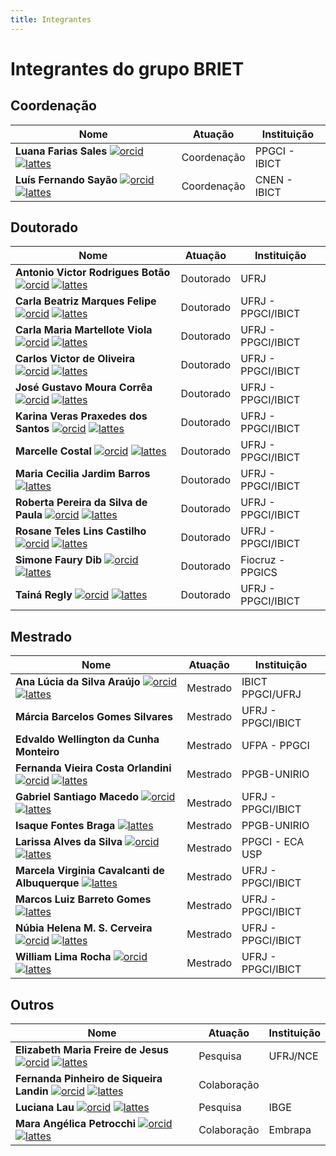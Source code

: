 ```yaml
---
title: Integrantes
---
```


# Integrantes do grupo BRIET

## Coordenação
| **Nome** | **Atuação** | **Instituição** |
|---|---|---|
| **Luana Farias Sales** [![orcid](https://info.orcid.org/wp-content/uploads/2020/04/orcid_16x161.gif)]( http://orcid.org/0000-0002-3614-2356) [![lattes](http://buscatextual.cnpq.br/buscatextual/images/v2/icone_lattes.png)](http://lattes.cnpq.br/9090064478702633) | Coordenação | PPGCI - IBICT 
| **Luís Fernando Sayão** [![orcid](https://info.orcid.org/wp-content/uploads/2020/04/orcid_16x161.gif)](https://orcid.org/0000-0002-6970-0553) [![lattes](http://buscatextual.cnpq.br/buscatextual/images/v2/icone_lattes.png)](http://lattes.cnpq.br/3422623122948389) | Coordenação | CNEN - IBICT |

## Doutorado
| **Nome** | **Atuação** | **Instituição** |
|---|---|---|
| **Antonio Victor Rodrigues Botão** [![orcid](https://info.orcid.org/wp-content/uploads/2020/04/orcid_16x161.gif)](https://orcid.org/0000-0003-3377-0397) [![lattes](http://buscatextual.cnpq.br/buscatextual/images/v2/icone_lattes.png)](https://lattes.cnpq.br/6330261299374061) | Doutorado | UFRJ |
| **Carla Beatriz Marques Felipe** [![orcid](https://info.orcid.org/wp-content/uploads/2020/04/orcid_16x161.gif)](https://orcid.org/0000-0001-5277-9165) [![lattes](http://buscatextual.cnpq.br/buscatextual/images/v2/icone_lattes.png)](https://lattes.cnpq.br/2711636303788494) | Doutorado | UFRJ - PPGCI/IBICT |
| **Carla Maria Martellote Viola** [![orcid](https://info.orcid.org/wp-content/uploads/2020/04/orcid_16x161.gif)](https://orcid.org/0000-0002-0895-8163) [![lattes](http://buscatextual.cnpq.br/buscatextual/images/v2/icone_lattes.png)](https://lattes.cnpq.br/3133945606177771) | Doutorado | UFRJ - PPGCI/IBICT |
| **Carlos Victor de Oliveira** [![orcid](https://info.orcid.org/wp-content/uploads/2020/04/orcid_16x161.gif)](https://orcid.org/0000-0001-5912-3820) [![lattes](http://buscatextual.cnpq.br/buscatextual/images/v2/icone_lattes.png)](https://lattes.cnpq.br/2819893754322849) | Doutorado | UFRJ - PPGCI/IBICT |
| **José Gustavo Moura Corrêa** [![orcid](https://info.orcid.org/wp-content/uploads/2020/04/orcid_16x161.gif)](https://orcid.org/0000-0001-7243-8544) [![lattes](http://buscatextual.cnpq.br/buscatextual/images/v2/icone_lattes.png)](https://lattes.cnpq.br/8097724922936071) | Doutorado | UFRJ - PPGCI/IBICT |
| **Karina Veras Praxedes dos Santos** [![orcid](https://info.orcid.org/wp-content/uploads/2020/04/orcid_16x161.gif)](https://orcid.org/0000-0002-0239-0167) [![lattes](http://buscatextual.cnpq.br/buscatextual/images/v2/icone_lattes.png)](https://lattes.cnpq.br/6771944024509251) | Doutorado | UFRJ - PPGCI/IBICT | 
| **Marcelle Costal** [![orcid](https://info.orcid.org/wp-content/uploads/2020/04/orcid_16x161.gif)](https://orcid.org/0000-0001-5898-9163) [![lattes](http://buscatextual.cnpq.br/buscatextual/images/v2/icone_lattes.png)](https://lattes.cnpq.br/3608498880353625) | Doutorado | UFRJ - PPGCI/IBICT |
| **Maria Cecilia Jardim Barros** [![lattes](http://buscatextual.cnpq.br/buscatextual/images/v2/icone_lattes.png)](https://lattes.cnpq.br/1367060418592800) | Doutorado | UFRJ - PPGCI/IBICT |
| **Roberta Pereira da Silva de Paula** [![orcid](https://info.orcid.org/wp-content/uploads/2020/04/orcid_16x161.gif)](https://orcid.org/0000-0002-4546-2239) [![lattes](http://buscatextual.cnpq.br/buscatextual/images/v2/icone_lattes.png)](https://lattes.cnpq.br/6773272343456719) | Doutorado | UFRJ - PPGCI/IBICT |
| **Rosane Teles Lins Castilho** [![orcid](https://info.orcid.org/wp-content/uploads/2020/04/orcid_16x161.gif)](https://orcid.org/0000-0002-7142-6813) [![lattes](http://buscatextual.cnpq.br/buscatextual/images/v2/icone_lattes.png)](https://lattes.cnpq.br/4213456424297494) | Doutorado | UFRJ - PPGCI/IBICT |
| **Simone Faury Dib** [![orcid](https://info.orcid.org/wp-content/uploads/2020/04/orcid_16x161.gif)](https://orcid.org/0000-0001-9629-088X) [![lattes](http://buscatextual.cnpq.br/buscatextual/images/v2/icone_lattes.png)](https://lattes.cnpq.br/6076639441496056) | Doutorado | Fiocruz - PPGICS |
| **Tainá Regly** [![orcid](https://info.orcid.org/wp-content/uploads/2020/04/orcid_16x161.gif)](https://orcid.org/0000-0002-5127-7013) [![lattes](http://buscatextual.cnpq.br/buscatextual/images/v2/icone_lattes.png)](https://lattes.cnpq.br/5572586959935763) | Doutorado | UFRJ - PPGCI/IBICT |

## Mestrado

| **Nome** | **Atuação** | **Instituição** |
|---|---|---|
| **Ana Lúcia da Silva Araújo** [![orcid](https://info.orcid.org/wp-content/uploads/2020/04/orcid_16x161.gif)](https://orcid.org/0000-0002-1869-8705) [![lattes](http://buscatextual.cnpq.br/buscatextual/images/v2/icone_lattes.png)](https://lattes.cnpq.br/8311213970578250) | Mestrado  | IBICT PPGCI/UFRJ |
| **Márcia Barcelos Gomes Silvares** | Mestrado  | UFRJ - PPGCI/IBICT |
| **Edvaldo Wellington da Cunha Monteiro** | Mestrado | UFPA - PPGCI |
| **Fernanda Vieira Costa Orlandini** [![orcid](https://info.orcid.org/wp-content/uploads/2020/04/orcid_16x161.gif)](https://orcid.org/0000-0002-8303-1616) [![lattes](http://buscatextual.cnpq.br/buscatextual/images/v2/icone_lattes.png)](https://lattes.cnpq.br/8390885273824357) | Mestrado | PPGB-UNIRIO  |
| **Gabriel Santiago Macedo** [![orcid](https://info.orcid.org/wp-content/uploads/2020/04/orcid_16x161.gif)](https://orcid.org/0000-0001-8845-7985) [![lattes](http://buscatextual.cnpq.br/buscatextual/images/v2/icone_lattes.png)](https://lattes.cnpq.br/6066210315942522) | Mestrado | UFRJ - PPGCI/IBICT |
| **Isaque Fontes Braga** [![lattes](http://buscatextual.cnpq.br/buscatextual/images/v2/icone_lattes.png)](https://lattes.cnpq.br/9317823482235360) | Mestrado | PPGB-UNIRIO  |
| **Larissa Alves da Silva** [![orcid](https://info.orcid.org/wp-content/uploads/2020/04/orcid_16x161.gif)](https://orcid.org/0000-0002-0563-8172) [![lattes](http://buscatextual.cnpq.br/buscatextual/images/v2/icone_lattes.png)](https://lattes.cnpq.br/5714545457389700) | Mestrado | PPGCI - ECA USP |
| **Marcela Virginia Cavalcanti de Albuquerque** [![lattes](http://buscatextual.cnpq.br/buscatextual/images/v2/icone_lattes.png)](https://lattes.cnpq.br/8109158524794021) | Mestrado | UFRJ - PPGCI/IBICT |
| **Marcos Luiz Barreto Gomes**  [![lattes](http://buscatextual.cnpq.br/buscatextual/images/v2/icone_lattes.png)](https://lattes.cnpq.br/5698334230284416) | Mestrado | UFRJ - PPGCI/IBICT |
| **Núbia Helena M. S. Cerveira** [![orcid](https://info.orcid.org/wp-content/uploads/2020/04/orcid_16x161.gif)](https://orcid.org/0009-0009-2243-9552) [![lattes](http://buscatextual.cnpq.br/buscatextual/images/v2/icone_lattes.png)](https://lattes.cnpq.br/8260180375911852) | Mestrado | UFRJ - PPGCI/IBICT |
| **William Lima Rocha** [![orcid](https://info.orcid.org/wp-content/uploads/2020/04/orcid_16x161.gif)](https://orcid.org/0000-0001-6834-0026) [![lattes](http://buscatextual.cnpq.br/buscatextual/images/v2/icone_lattes.png)](https://lattes.cnpq.br/0712428508406106) | Mestrado | UFRJ - PPGCI/IBICT |

## Outros

| **Nome** | **Atuação** | **Instituição** |
|---|---|---|
| **Elizabeth Maria Freire de Jesus** [![orcid](https://info.orcid.org/wp-content/uploads/2020/04/orcid_16x161.gif)](https://orcid.org/0000-0003-4275-7645) [![lattes](http://buscatextual.cnpq.br/buscatextual/images/v2/icone_lattes.png)](https://lattes.cnpq.br/8103850325598629) | Pesquisa | UFRJ/NCE |
| **Fernanda Pinheiro de Siqueira Landin**  [![orcid](https://info.orcid.org/wp-content/uploads/2020/04/orcid_16x161.gif)](https://orcid.org/7477-0250-5739-4015) [![lattes](http://buscatextual.cnpq.br/buscatextual/images/v2/icone_lattes.png)](https://lattes.cnpq.br/7477025057394015) | Colaboração |  |
| **Luciana Lau** [![orcid](https://info.orcid.org/wp-content/uploads/2020/04/orcid_16x161.gif)](https://orcid.org/0000-0002-9233-4715) [![lattes](http://buscatextual.cnpq.br/buscatextual/images/v2/icone_lattes.png)](https://lattes.cnpq.br/4870381654584528) | Pesquisa | IBGE |
| **Mara Angélica Petrocchi** [![orcid](https://info.orcid.org/wp-content/uploads/2020/04/orcid_16x161.gif)](https://orcid.org/0000-0003-2791-3806) [![lattes](http://buscatextual.cnpq.br/buscatextual/images/v2/icone_lattes.png)](https://lattes.cnpq.br/6305354276403145) | Colaboração | Embrapa |
